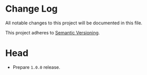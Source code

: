 # Change Log

All notable changes to this project will be documented in this file.

This project adheres to [Semantic Versioning](http://semver.org/).

# Head

-   Prepare `1.0.0` release.
